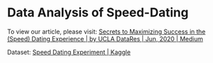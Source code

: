 # Data Analysis of Speed-Dating

To view our article, please visit: [Secrets to Maximizing Success in the (Speed) Dating Experience | by UCLA DataRes | Jun, 2020 | Medium](https://medium.com/@ucladatares/secrets-to-maximizing-success-in-the-speed-dating-experience-7f4f50c40019)

Dataset: [Speed Dating Experiment | Kaggle](https://www.kaggle.com/annavictoria/speed-dating-experiment)
